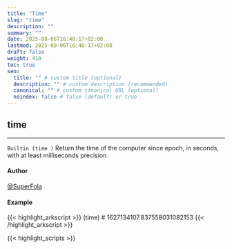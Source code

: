 ```yaml
---
title: "Time"
slug: "time"
description: ""
summary: ""
date: 2025-08-06T16:40:17+02:00
lastmod: 2025-08-06T16:40:17+02:00
draft: false
weight: 410
toc: true
seo:
  title: "" # custom title (optional)
  description: "" # custom description (recommended)
  canonical: "" # custom canonical URL (optional)
  noindex: false # false (default) or true
---
```


## time

---
`Builtin (time )`
Return the time of the computer since epoch, in seconds, with at least milliseconds precision

#### Author
[@SuperFola](https://github.com/SuperFola)

#### Example
{{< highlight_arkscript >}}
(time)  # 1627134107.837558031082153
{{< /highlight_arkscript >}}



{{< highlight_scripts >}}
